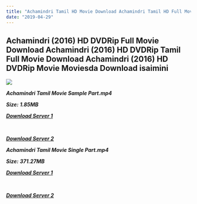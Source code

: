 ```yaml
---
title: "Achamindri Tamil HD Movie Download Achamindri Tamil HD Full Movie Download"
date: "2019-04-29"
---
```


## Achamindri (2016) HD DVDRip Full Movie Download Achamindri (2016) HD DVDRip Tamil Full Movie Download Achamindri (2016) HD DVDRip Movie Moviesda Download isaimini

![](https://images.moviebuff.com/90c5cc59-f39b-4cb5-97c3-408947decfb3?w=1000)

**_Achamindri Tamil Movie Sample Part.mp4_**

**_Size:_** **_1.85MB_**

**_[Download Server 1](http://s16.uptofiles.net//files/Tamil{18b9e36be58349bcedc591cb24b1d58373c4fcb8ec6c90ee99c2d93b5f4aedc9}202017{18b9e36be58349bcedc591cb24b1d58373c4fcb8ec6c90ee99c2d93b5f4aedc9}20Movies/Achamindri{18b9e36be58349bcedc591cb24b1d58373c4fcb8ec6c90ee99c2d93b5f4aedc9}20(2016){18b9e36be58349bcedc591cb24b1d58373c4fcb8ec6c90ee99c2d93b5f4aedc9}20HD{18b9e36be58349bcedc591cb24b1d58373c4fcb8ec6c90ee99c2d93b5f4aedc9}20DVDRip/Mp4{18b9e36be58349bcedc591cb24b1d58373c4fcb8ec6c90ee99c2d93b5f4aedc9}20HD{18b9e36be58349bcedc591cb24b1d58373c4fcb8ec6c90ee99c2d93b5f4aedc9}20(Single{18b9e36be58349bcedc591cb24b1d58373c4fcb8ec6c90ee99c2d93b5f4aedc9}20Part){18b9e36be58349bcedc591cb24b1d58373c4fcb8ec6c90ee99c2d93b5f4aedc9}20-{18b9e36be58349bcedc591cb24b1d58373c4fcb8ec6c90ee99c2d93b5f4aedc9}20(480x320)/Achamindri{18b9e36be58349bcedc591cb24b1d58373c4fcb8ec6c90ee99c2d93b5f4aedc9}20(2016){18b9e36be58349bcedc591cb24b1d58373c4fcb8ec6c90ee99c2d93b5f4aedc9}20HDRip{18b9e36be58349bcedc591cb24b1d58373c4fcb8ec6c90ee99c2d93b5f4aedc9}20Sample{18b9e36be58349bcedc591cb24b1d58373c4fcb8ec6c90ee99c2d93b5f4aedc9}20(480x320).mp4)_**

**_[  
](http://s16.uptofiles.net//files/Tamil{18b9e36be58349bcedc591cb24b1d58373c4fcb8ec6c90ee99c2d93b5f4aedc9}202017{18b9e36be58349bcedc591cb24b1d58373c4fcb8ec6c90ee99c2d93b5f4aedc9}20Movies/Achamindri{18b9e36be58349bcedc591cb24b1d58373c4fcb8ec6c90ee99c2d93b5f4aedc9}20(2016){18b9e36be58349bcedc591cb24b1d58373c4fcb8ec6c90ee99c2d93b5f4aedc9}20HD{18b9e36be58349bcedc591cb24b1d58373c4fcb8ec6c90ee99c2d93b5f4aedc9}20DVDRip/Mp4{18b9e36be58349bcedc591cb24b1d58373c4fcb8ec6c90ee99c2d93b5f4aedc9}20HD{18b9e36be58349bcedc591cb24b1d58373c4fcb8ec6c90ee99c2d93b5f4aedc9}20(Single{18b9e36be58349bcedc591cb24b1d58373c4fcb8ec6c90ee99c2d93b5f4aedc9}20Part){18b9e36be58349bcedc591cb24b1d58373c4fcb8ec6c90ee99c2d93b5f4aedc9}20-{18b9e36be58349bcedc591cb24b1d58373c4fcb8ec6c90ee99c2d93b5f4aedc9}20(480x320)/Achamindri{18b9e36be58349bcedc591cb24b1d58373c4fcb8ec6c90ee99c2d93b5f4aedc9}20(2016){18b9e36be58349bcedc591cb24b1d58373c4fcb8ec6c90ee99c2d93b5f4aedc9}20HDRip{18b9e36be58349bcedc591cb24b1d58373c4fcb8ec6c90ee99c2d93b5f4aedc9}20Sample{18b9e36be58349bcedc591cb24b1d58373c4fcb8ec6c90ee99c2d93b5f4aedc9}20(480x320).mp4)_**

**_[Download Server 2](http://s16.uptofiles.net//files/Tamil{18b9e36be58349bcedc591cb24b1d58373c4fcb8ec6c90ee99c2d93b5f4aedc9}202017{18b9e36be58349bcedc591cb24b1d58373c4fcb8ec6c90ee99c2d93b5f4aedc9}20Movies/Achamindri{18b9e36be58349bcedc591cb24b1d58373c4fcb8ec6c90ee99c2d93b5f4aedc9}20(2016){18b9e36be58349bcedc591cb24b1d58373c4fcb8ec6c90ee99c2d93b5f4aedc9}20HD{18b9e36be58349bcedc591cb24b1d58373c4fcb8ec6c90ee99c2d93b5f4aedc9}20DVDRip/Mp4{18b9e36be58349bcedc591cb24b1d58373c4fcb8ec6c90ee99c2d93b5f4aedc9}20HD{18b9e36be58349bcedc591cb24b1d58373c4fcb8ec6c90ee99c2d93b5f4aedc9}20(Single{18b9e36be58349bcedc591cb24b1d58373c4fcb8ec6c90ee99c2d93b5f4aedc9}20Part){18b9e36be58349bcedc591cb24b1d58373c4fcb8ec6c90ee99c2d93b5f4aedc9}20-{18b9e36be58349bcedc591cb24b1d58373c4fcb8ec6c90ee99c2d93b5f4aedc9}20(480x320)/Achamindri{18b9e36be58349bcedc591cb24b1d58373c4fcb8ec6c90ee99c2d93b5f4aedc9}20(2016){18b9e36be58349bcedc591cb24b1d58373c4fcb8ec6c90ee99c2d93b5f4aedc9}20HDRip{18b9e36be58349bcedc591cb24b1d58373c4fcb8ec6c90ee99c2d93b5f4aedc9}20Sample{18b9e36be58349bcedc591cb24b1d58373c4fcb8ec6c90ee99c2d93b5f4aedc9}20(480x320).mp4)_**

**_Achamindri Tamil Movie Single Part.mp4_**

**_Size:_** **_371.27MB_**

**_[Download Server 1](http://s16.uptofiles.net//files/Tamil{18b9e36be58349bcedc591cb24b1d58373c4fcb8ec6c90ee99c2d93b5f4aedc9}202017{18b9e36be58349bcedc591cb24b1d58373c4fcb8ec6c90ee99c2d93b5f4aedc9}20Movies/Achamindri{18b9e36be58349bcedc591cb24b1d58373c4fcb8ec6c90ee99c2d93b5f4aedc9}20(2016){18b9e36be58349bcedc591cb24b1d58373c4fcb8ec6c90ee99c2d93b5f4aedc9}20HD{18b9e36be58349bcedc591cb24b1d58373c4fcb8ec6c90ee99c2d93b5f4aedc9}20DVDRip/Mp4{18b9e36be58349bcedc591cb24b1d58373c4fcb8ec6c90ee99c2d93b5f4aedc9}20HD{18b9e36be58349bcedc591cb24b1d58373c4fcb8ec6c90ee99c2d93b5f4aedc9}20(Single{18b9e36be58349bcedc591cb24b1d58373c4fcb8ec6c90ee99c2d93b5f4aedc9}20Part){18b9e36be58349bcedc591cb24b1d58373c4fcb8ec6c90ee99c2d93b5f4aedc9}20-{18b9e36be58349bcedc591cb24b1d58373c4fcb8ec6c90ee99c2d93b5f4aedc9}20(480x320)/Achamindri{18b9e36be58349bcedc591cb24b1d58373c4fcb8ec6c90ee99c2d93b5f4aedc9}20(2016){18b9e36be58349bcedc591cb24b1d58373c4fcb8ec6c90ee99c2d93b5f4aedc9}20HDRip{18b9e36be58349bcedc591cb24b1d58373c4fcb8ec6c90ee99c2d93b5f4aedc9}20Single{18b9e36be58349bcedc591cb24b1d58373c4fcb8ec6c90ee99c2d93b5f4aedc9}20Part{18b9e36be58349bcedc591cb24b1d58373c4fcb8ec6c90ee99c2d93b5f4aedc9}20(480x320).mp4)_**

**_[  
](http://s16.uptofiles.net//files/Tamil{18b9e36be58349bcedc591cb24b1d58373c4fcb8ec6c90ee99c2d93b5f4aedc9}202017{18b9e36be58349bcedc591cb24b1d58373c4fcb8ec6c90ee99c2d93b5f4aedc9}20Movies/Achamindri{18b9e36be58349bcedc591cb24b1d58373c4fcb8ec6c90ee99c2d93b5f4aedc9}20(2016){18b9e36be58349bcedc591cb24b1d58373c4fcb8ec6c90ee99c2d93b5f4aedc9}20HD{18b9e36be58349bcedc591cb24b1d58373c4fcb8ec6c90ee99c2d93b5f4aedc9}20DVDRip/Mp4{18b9e36be58349bcedc591cb24b1d58373c4fcb8ec6c90ee99c2d93b5f4aedc9}20HD{18b9e36be58349bcedc591cb24b1d58373c4fcb8ec6c90ee99c2d93b5f4aedc9}20(Single{18b9e36be58349bcedc591cb24b1d58373c4fcb8ec6c90ee99c2d93b5f4aedc9}20Part){18b9e36be58349bcedc591cb24b1d58373c4fcb8ec6c90ee99c2d93b5f4aedc9}20-{18b9e36be58349bcedc591cb24b1d58373c4fcb8ec6c90ee99c2d93b5f4aedc9}20(480x320)/Achamindri{18b9e36be58349bcedc591cb24b1d58373c4fcb8ec6c90ee99c2d93b5f4aedc9}20(2016){18b9e36be58349bcedc591cb24b1d58373c4fcb8ec6c90ee99c2d93b5f4aedc9}20HDRip{18b9e36be58349bcedc591cb24b1d58373c4fcb8ec6c90ee99c2d93b5f4aedc9}20Single{18b9e36be58349bcedc591cb24b1d58373c4fcb8ec6c90ee99c2d93b5f4aedc9}20Part{18b9e36be58349bcedc591cb24b1d58373c4fcb8ec6c90ee99c2d93b5f4aedc9}20(480x320).mp4)_**

**_[Download Server 2](http://s16.uptofiles.net//files/Tamil{18b9e36be58349bcedc591cb24b1d58373c4fcb8ec6c90ee99c2d93b5f4aedc9}202017{18b9e36be58349bcedc591cb24b1d58373c4fcb8ec6c90ee99c2d93b5f4aedc9}20Movies/Achamindri{18b9e36be58349bcedc591cb24b1d58373c4fcb8ec6c90ee99c2d93b5f4aedc9}20(2016){18b9e36be58349bcedc591cb24b1d58373c4fcb8ec6c90ee99c2d93b5f4aedc9}20HD{18b9e36be58349bcedc591cb24b1d58373c4fcb8ec6c90ee99c2d93b5f4aedc9}20DVDRip/Mp4{18b9e36be58349bcedc591cb24b1d58373c4fcb8ec6c90ee99c2d93b5f4aedc9}20HD{18b9e36be58349bcedc591cb24b1d58373c4fcb8ec6c90ee99c2d93b5f4aedc9}20(Single{18b9e36be58349bcedc591cb24b1d58373c4fcb8ec6c90ee99c2d93b5f4aedc9}20Part){18b9e36be58349bcedc591cb24b1d58373c4fcb8ec6c90ee99c2d93b5f4aedc9}20-{18b9e36be58349bcedc591cb24b1d58373c4fcb8ec6c90ee99c2d93b5f4aedc9}20(480x320)/Achamindri{18b9e36be58349bcedc591cb24b1d58373c4fcb8ec6c90ee99c2d93b5f4aedc9}20(2016){18b9e36be58349bcedc591cb24b1d58373c4fcb8ec6c90ee99c2d93b5f4aedc9}20HDRip{18b9e36be58349bcedc591cb24b1d58373c4fcb8ec6c90ee99c2d93b5f4aedc9}20Single{18b9e36be58349bcedc591cb24b1d58373c4fcb8ec6c90ee99c2d93b5f4aedc9}20Part{18b9e36be58349bcedc591cb24b1d58373c4fcb8ec6c90ee99c2d93b5f4aedc9}20(480x320).mp4)_**

